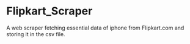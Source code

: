 # Flipkart_Scraper
A web scraper fetching essential data of iphone from Flipkart.com and storing it in the csv file.
